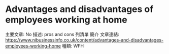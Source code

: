 # Advantages and disadvantages of employees working at home

主要文章: No
描述: pros and cons 列清單 簡介
文章連結: https://www.nibusinessinfo.co.uk/content/advantages-and-disadvantages-employees-working-home
種類: WFH